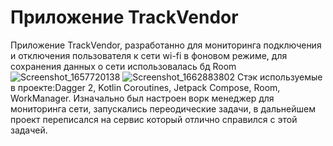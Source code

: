 # Приложение TrackVendor
Приложение TrackVendor, разработанно для мониторинга подключения и отключения пользователя к сети wi-fi в фоновом режиме, для сохранения данных о сети использовалась бд Room
![Screenshot_1657720138](https://user-images.githubusercontent.com/79585100/189517881-b1c09f9b-d007-4c96-aed8-21c90ffece8c.png)
![Screenshot_1662883802](https://user-images.githubusercontent.com/79585100/189518049-f0ecfadf-0f55-4fa2-96bc-c41482ac7215.png)
Стэк используемые в проекте:Dagger 2, Kotlin Coroutines, Jetpack Compose, Room, WorkManager.
Изначально был настроен ворк менеджер для мониторинга сети, запускались переодические задачи, в дальнейшем проект переписался на сервис который отлично справился с этой задачей.
